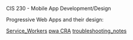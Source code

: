 CIS 230 - Mobile App Development/Design

Progressive Web Apps and their design:

[Service_Workers](pwa/Service_Workers)
[pwa CRA](pwa/CRA)
[troubleshooting_notes](troubleshooting_notes)
